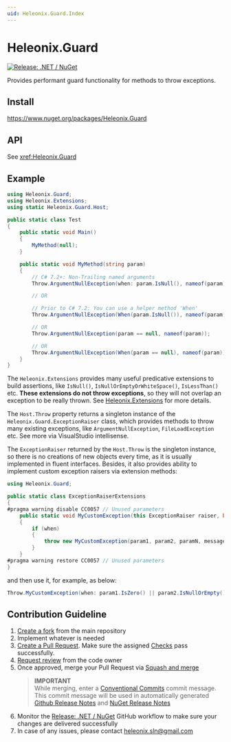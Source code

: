 ```yaml
---
uid: Heleonix.Guard.Index
---
```


# Heleonix.Guard

[![Release: .NET / NuGet](https://github.com/Heleonix/Heleonix.Guard/actions/workflows/release-net-nuget.yml/badge.svg)](https://github.com/Heleonix/Heleonix.Guard/actions/workflows/release-net-nuget.yml)

Provides performant guard functionality for methods to throw exceptions.

## Install

https://www.nuget.org/packages/Heleonix.Guard

## API

See <xref:Heleonix.Guard>

## Example

```csharp
using Heleonix.Guard;
using Heleonix.Extensions;
using static Heleonix.Guard.Host;

public static class Test
{
    public static void Main()
    {
        MyMethod(null);
    }

    public static void MyMethod(string param)
    {
        // C# 7.2+: Non-Trailing named arguments
        Throw.ArgumentNullException(when: param.IsNull(), nameof(param));

        // OR

        // Prior to C# 7.2: You can use a helper method 'When'
        Throw.ArgumentNullException(When(param.IsNull()), nameof(param));

        // OR
        Throw.ArgumentNullException(param == null, nameof(param));

        // OR
        Throw.ArgumentNullException(When(param == null), nameof(param));
    }
}
```

The `Heleonix.Extensions` provides many useful predicative extensions to build assertions,
like `IsNull()`, `IsNullOrEmptyOrWhiteSpace()`, `IsLessThan()` etc.
**These extensions do not throw exceptions**, so they will not overlap an exception to be really thrown. See [Heleonix.Extensions](https://github.com/Heleonix/Heleonix.Extensions) for more details.

The `Host.Throw` property returns a singleton instance of the `Heleonix.Guard.ExceptionRaiser` class,
which provides methods to throw many existing exceptions, like `ArgumentNullException`, `FileLoadException` etc.
See more via VisualStudio intellisense.

The `ExceptionRaiser` returned by the `Host.Throw` is the singleton instance, so there is no creations of new objects every time,
as it is usually implemented in fluent interfaces. Besides, it also provides ability to implement custom exception raisers via extension methods:

```csharp
using Heleonix.Guard;

public static class ExceptionRaiserExtensions
{
#pragma warning disable CC0057 // Unused parameters
    public static void MyCustomException(this ExceptionRaiser raiser, bool when, int param1, string param2, object paramN, string message = null, Exception innerException = null)
    {
        if (when)
        {
            throw new MyCustomException(param1, param2, paramN, message, innerException);
        }
    }
#pragma warning restore CC0057 // Unused parameters
}
```

and then use it, for example, as below:

```csharp
Throw.MyCustomException(when: param1.IsZero() || param2.IsNullOrEmpty() || paramN.IsNull(), "some message");
```

## Contribution Guideline

1. [Create a fork](https://github.com/Heleonix/Heleonix.Guard/fork) from the main repository
2. Implement whatever is needed
3. [Create a Pull Request](https://docs.github.com/en/pull-requests/collaborating-with-pull-requests/proposing-changes-to-your-work-with-pull-requests/creating-a-pull-request-from-a-fork).
   Make sure the assigned [Checks](https://github.com/Heleonix/Heleonix.Guard/actions/workflows/pr-net.yml) pass successfully.
4. [Request review](https://docs.github.com/en/pull-requests/collaborating-with-pull-requests/proposing-changes-to-your-work-with-pull-requests/requesting-a-pull-request-review) from the code owner
5. Once approved, merge your Pull Request via [Squash and merge](https://docs.github.com/en/pull-requests/collaborating-with-pull-requests/incorporating-changes-from-a-pull-request/about-pull-request-merges#squash-and-merge-your-commits)
   > **IMPORTANT**  
   > While merging, enter a [Conventional Commits](https://www.conventionalcommits.org/) commit message.
   > This commit message will be used in automatically generated [Github Release Notes](https://github.com/Heleonix/Heleonix.Guard/releases)
   > and [NuGet Release Notes](https://www.nuget.org/packages/Heleonix.Guard/#releasenotes-body-tab)
6. Monitor the [Release: .NET / NuGet](https://github.com/Heleonix/Heleonix.Guard/actions/workflows/release-net-nuget.yml)
   GitHub workflow to make sure your changes are delivered successfully
7. In case of any issues, please contact [heleonix.sln@gmail.com](mailto:heleonix.sln@gmail.com)
